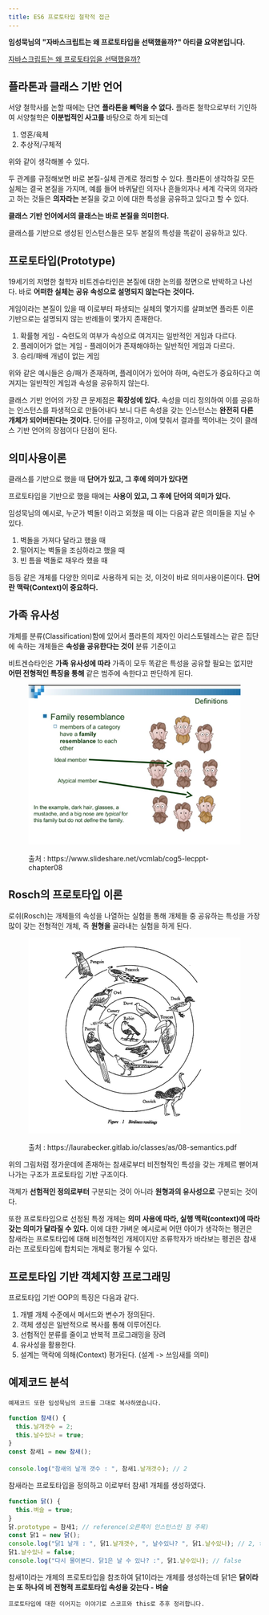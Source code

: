 ```yaml
---
title: ES6 프로토타입 철학적 접근
---
```


**임성묵님의 "자바스크립트는 왜 프로토타입을 선택했을까?" 아티클 요약본입니다.**

[자바스크립트는 왜 프로토타입을 선택했을까?](https://medium.com/@limsungmook/%EC%9E%90%EB%B0%94%EC%8A%A4%ED%81%AC%EB%A6%BD%ED%8A%B8%EB%8A%94-%EC%99%9C-%ED%94%84%EB%A1%9C%ED%86%A0%ED%83%80%EC%9E%85%EC%9D%84-%EC%84%A0%ED%83%9D%ED%96%88%EC%9D%84%EA%B9%8C-997f985adb42)

## 플라톤과 클래스 기반 언어

서양 철학사를 논할 때에는 단연 **플라톤을 빼먹을 수 없다.** 플라톤 철학으로부터 기인하여 서양철학은 **이분법적인 사고를** 바탕으로 하게 되는데

1. 영혼/육체
2. 추상적/구체적

위와 같이 생각해볼 수 있다.

두 관계를 규정해보면 바로 본질-실체 관계로 정리할 수 있다. 플라톤이 생각하길 모든 실체는 결국 본질을 가지며, 예를 들어 바퀴달린 의자나 흔들의자나 세계 각국의 의자라고 하는 것들은 **의자라는** 본질을 갖고 이에 대한 특성을 공유하고 있다고 할 수 있다.

**클래스 기반 언어에서의 클래스는 바로 본질을 의미한다.**

클래스를 기반으로 생성된 인스턴스들은 모두 본질의 특성을 똑같이 공유하고 있다.

## 프로토타입(Prototype)

19세기의 저명한 철학자 비트겐슈타인은 본질에 대한 논의를 정면으로 반박하고 나선다. 바로 **어떠한 실체는 공유 속성으로 설명되지 않는다는 것이다.**

게임이라는 본질이 있을 때 이로부터 파생되는 실체의 몇가지를 살펴보면 플라톤 이론 기반으로는 설명되지 않는 반례들이 몇가지 존재한다.

1. 확률형 게임 - 숙련도의 여부가 속성으로 여겨지는 일반적인 게임과 다르다.
2. 플레이어가 없는 게임 - 플레이어가 존재해야하는 일반적인 게임과 다르다.
3. 승리/패배 개념이 없는 게임

위와 같은 예시들은 승/패가 존재하며, 플레이어가 있어야 하며, 숙련도가 중요하다고 여겨지는 일반적인 게임과 속성을 공유하지 않는다.

클래스 기반 언어의 가장 큰 문제점은 **확장성에 있다.** 속성을 미리 정의하여 이를 공유하는 인스턴스를 파생적으로 만들어내다 보니 다른 속성을 갖는 인스턴스는 **완전히 다른 개체가 되어버린다는 것이다.** 단어를 규정하고, 이에 맞춰서 결과를 찍어내는 것이 클래스 기반 언어의 장점이다 단점이 된다.

## 의미사용이론

클래스를 기반으로 했을 때 **단어가 있고, 그 후에 의미가 있다면**

프로토타입을 기반으로 했을 때에는 **사용이 있고, 그 후에 단어의 의미가 있다.**

임성묵님의 예시로, 누군가 벽돌! 이라고 외쳤을 때 이는 다음과 같은 의미들을 지닐 수 있다.

1. 벽돌을 가져다 달라고 했을 때
2. 떨어지는 벽돌을 조심하라고 했을 때
3. 빈 틈을 벽돌로 채우라 했을 때

등등 같은 개체를 다양한 의미로 사용하게 되는 것, 이것이 바로 의미사용이론이다. **단어란 맥락(Context)이 중요하다.**

## 가족 유사성

개체를 분류(Classification)함에 있어서 플라톤의 제자인 아리스토텔레스는 같은 집단에 속하는 개체들은 **속성을 공유한다는 것이** 분류 기준이고

비트겐슈타인은 **가족 유사성에 따라** 가족이 모두 똑같은 특성을 공유할 필요는 없지만 **어떤 전형적인 특징을 통해** 같은 범주에 속한다고 판단하게 된다.

<figure>

![family](../.vuepress/assets/javascript/family.png)

<figcaption>출처 : https://www.slideshare.net/vcmlab/cog5-lecppt-chapter08 </figcaption>

</figure>

## Rosch의 프로토타입 이론

로쉬(Rosch)는 개체들의 속성을 나열하는 실험을 통해 개체들 중 공유하는 특성을 가장 많이 갖는 전형적인 개체, 즉 **원형을** 골라내는 실험을 하게 된다.

<figure>

![bird](../.vuepress/assets/javascript/bird.png)

<figcaption>출처 :  https://laurabecker.gitlab.io/classes/as/08-semantics.pdf </figcaption>

</figure>

위의 그림처럼 정가운데에 존재하는 참새로부터 비전형적인 특성을 갖는 개체르 뻗어져 나가는 구조가 프로토타입 기반 구조이다.

객체가 **선험적인 정의로부터** 구분되는 것이 아니라 **원형과의 유사성으로** 구분되는 것이다.

또한 프로토타입으로 선정된 특정 개체는 **의미 사용에 따라, 실행 맥락(context)에 따라 갖는 의미가 달라질 수 있다.** 이에 대한 가벼운 예시로써 어떤 아이가 생각하는 펭귄은 참새라는 프로토타입에 대해 비전형적인 개체이지만 조류학자가 바라보는 펭귄은 참새라는 프로토타입에 합치되는 개체로 평가될 수 있다.

## 프로토타입 기반 객체지향 프로그래밍

프로토타입 기반 OOP의 특징은 다음과 같다.

1. 개별 개체 수준에서 메서드와 변수가 정의된다.
2. 객체 생성은 일반적으로 복사를 통해 이루어진다.
3. 선험적인 분류를 줄이고 반복적 프로그래밍을 장려
4. 유사성을 활용한다.
5. 설계는 맥락에 의해(Context) 평가된다. (설계 -> 쓰임새를 의미)

## 예제코드 분석

`예제코드 또한 임성묵님의 코드를 그대로 복사하였습니다.`

```js
function 참새() {
  this.날개갯수 = 2;
  this.날수있나 = true;
}
const 참새1 = new 참새();

console.log("참새의 날개 갯수 : ", 참새1.날개갯수); // 2
```

참새라는 프로토타입을 정의하고 이로부터 참새1 개체를 생성하였다.

```js
function 닭() {
  this.벼슬 = true;
}
닭.prototype = 참새1; // reference(오른쪽이 인스턴스인 점 주목)
const 닭1 = new 닭();
console.log("닭1 날개 : ", 닭1.날개갯수, ", 날수있나? ", 닭1.날수있나); // 2, true
닭1.날수있나 = false;
console.log("다시 물어본다. 닭1은 날 수 있나? :", 닭1.날수있나); // false
```

참새1이라는 개체의 프로토타입을 참조하여 닭1이라는 개체를 생성하는데 닭1은 **닭이라는 또 하나의 비 전형적 프로토타입 속성을 갖는다 - 벼슬**

`프로토타입에 대한 이어지는 이야기로 스코프와 this로 추후 정리합니다.`
